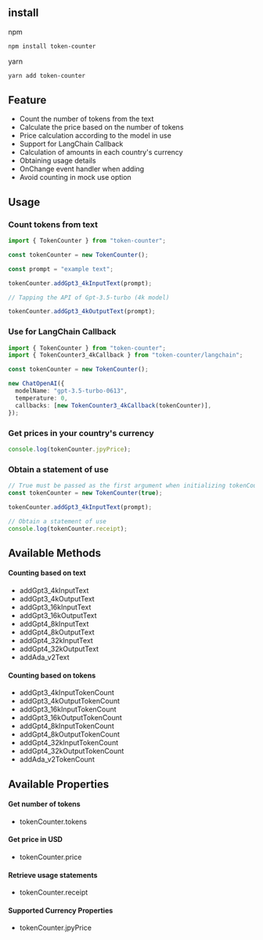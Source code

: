 ## install

npm

```bash
npm install token-counter
```

yarn

```bash
yarn add token-counter
```

## Feature

- Count the number of tokens from the text
- Calculate the price based on the number of tokens
- Price calculation according to the model in use
- Support for LangChain Callback
- Calculation of amounts in each country's currency
- Obtaining usage details
- OnChange event handler when adding
- Avoid counting in mock use option

## Usage

### Count tokens from text

```typescript
import { TokenCounter } from "token-counter";

const tokenCounter = new TokenCounter();

const prompt = "example text";

tokenCounter.addGpt3_4kInputText(prompt);

// Tapping the API of Gpt-3.5-turbo (4k model)

tokenCounter.addGpt3_4kOutputText(prompt);
```

### Use for LangChain Callback

```typescript
import { TokenCounter } from "token-counter";
import { TokenCounter3_4kCallback } from "token-counter/langchain";

const tokenCounter = new TokenCounter();

new ChatOpenAI({
  modelName: "gpt-3.5-turbo-0613",
  temperature: 0,
  callbacks: [new TokenCounter3_4kCallback(tokenCounter)],
});
```

### Get prices in your country's currency

```typescript
console.log(tokenCounter.jpyPrice);
```

### Obtain a statement of use

```typescript
// True must be passed as the first argument when initializing tokenCounter
const tokenCounter = new TokenCounter(true);

tokenCounter.addGpt3_4kInputText(prompt);

// Obtain a statement of use
console.log(tokenCounter.receipt);
```

## Available Methods

#### Counting based on text

- addGpt3_4kInputText
- addGpt3_4kOutputText
- addGpt3_16kInputText
- addGpt3_16kOutputText
- addGpt4_8kInputText
- addGpt4_8kOutputText
- addGpt4_32kInputText
- addGpt4_32kOutputText
- addAda_v2Text

#### Counting based on tokens

- addGpt3_4kInputTokenCount
- addGpt3_4kOutputTokenCount
- addGpt3_16kInputTokenCount
- addGpt3_16kOutputTokenCount
- addGpt4_8kInputTokenCount
- addGpt4_8kOutputTokenCount
- addGpt4_32kInputTokenCount
- addGpt4_32kOutputTokenCount
- addAda_v2TokenCount

## Available Properties

#### Get number of tokens

- tokenCounter.tokens

#### Get price in USD

- tokenCounter.price

#### Retrieve usage statements

- tokenCounter.receipt

#### Supported Currency Properties

- tokenCounter.jpyPrice
